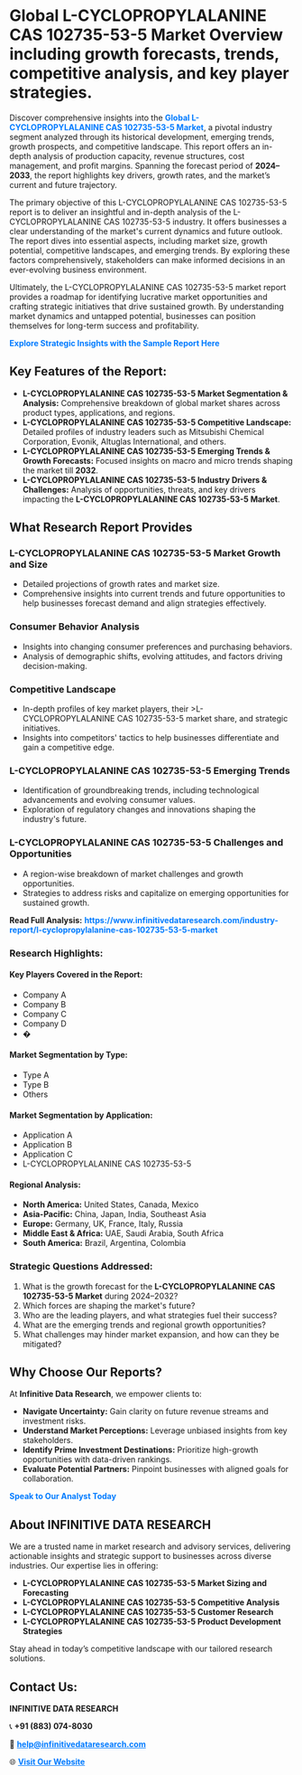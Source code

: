 <h1>Global L-CYCLOPROPYLALANINE CAS 102735-53-5 Market Overview including growth forecasts, trends, competitive analysis, and key player strategies.</h1>
<p>
Discover comprehensive insights into the 
<a href="https://www.infinitivedataresearch.com/industry-report/l-cyclopropylalanine-cas-102735-53-5-market" rel="dofollow" style="color: #007BFF; text-decoration: none;"><strong>Global L-CYCLOPROPYLALANINE CAS 102735-53-5 Market</strong></a>, a pivotal industry segment analyzed through its historical development, emerging trends, growth prospects, and competitive landscape. This report offers an in-depth analysis of production capacity, revenue structures, cost management, and profit margins. Spanning the forecast period of <strong>2024–2033</strong>, the report highlights key drivers, growth rates, and the market’s current and future trajectory.
</p>
<p>
The primary objective of this L-CYCLOPROPYLALANINE CAS 102735-53-5 report is to deliver an insightful and in-depth analysis of the L-CYCLOPROPYLALANINE CAS 102735-53-5 industry. It offers businesses a clear understanding of the market's current dynamics and future outlook. The report dives into essential aspects, including market size, growth potential, competitive landscapes, and emerging trends. By exploring these factors comprehensively, stakeholders can make informed decisions in an ever-evolving business environment.
</p>
<p>
Ultimately, the L-CYCLOPROPYLALANINE CAS 102735-53-5 market report provides a roadmap for identifying lucrative market opportunities and crafting strategic initiatives that drive sustained growth. By understanding market dynamics and untapped potential, businesses can position themselves for long-term success and profitability.
</p>
<p>
<a href="https://www.infinitivedataresearch.com/request-sample/reportId=103318" style="color: #007BFF; text-decoration: none;"><strong>Explore Strategic Insights with the Sample Report Here</strong></a>
</p>

<h2>Key Features of the Report:</h2>
<ul>
<li><strong>L-CYCLOPROPYLALANINE CAS 102735-53-5 Market Segmentation & Analysis:</strong> Comprehensive breakdown of global market shares across product types, applications, and regions.</li>
<li><strong>L-CYCLOPROPYLALANINE CAS 102735-53-5 Competitive Landscape:</strong> Detailed profiles of industry leaders such as Mitsubishi Chemical Corporation, Evonik, Altuglas International, and others.</li>
<li><strong>L-CYCLOPROPYLALANINE CAS 102735-53-5 Emerging Trends & Growth Forecasts:</strong> Focused insights on macro and micro trends shaping the market till <strong>2032</strong>.</li>
<li><strong>L-CYCLOPROPYLALANINE CAS 102735-53-5 Industry Drivers & Challenges:</strong> Analysis of opportunities, threats, and key drivers impacting the <strong>L-CYCLOPROPYLALANINE CAS 102735-53-5 Market</strong>.</li>
</ul>

<h2>What Research Report Provides</h2>
<h3>L-CYCLOPROPYLALANINE CAS 102735-53-5 Market Growth and Size</h3>
<ul>
<li>Detailed projections of growth rates and market size.</li>
<li>Comprehensive insights into current trends and future opportunities to help businesses forecast demand and align strategies effectively.</li>
</ul>

<h3>Consumer Behavior Analysis</h3>
<ul>
<li>Insights into changing consumer preferences and purchasing behaviors.</li>
<li>Analysis of demographic shifts, evolving attitudes, and factors driving decision-making.</li>
</ul>

<h3>Competitive Landscape</h3>
<ul>
<li>In-depth profiles of key market players, their >L-CYCLOPROPYLALANINE CAS 102735-53-5 market share, and strategic initiatives.</li>
<li>Insights into competitors' tactics to help businesses differentiate and gain a competitive edge.</li>
</ul>

<h3>L-CYCLOPROPYLALANINE CAS 102735-53-5 Emerging Trends</h3>
<ul>
<li>Identification of groundbreaking trends, including technological advancements and evolving consumer values.</li>
<li>Exploration of regulatory changes and innovations shaping the industry's future.</li>
</ul>

<h3>L-CYCLOPROPYLALANINE CAS 102735-53-5 Challenges and Opportunities</h3>
<ul>
<li>A region-wise breakdown of market challenges and growth opportunities.</li>
<li>Strategies to address risks and capitalize on emerging opportunities for sustained growth.</li>
</ul>
<p><strong>Read Full Analysis:</strong> <a href="https://www.infinitivedataresearch.com/industry-report/l-cyclopropylalanine-cas-102735-53-5-market" rel="dofollow" style="color: #007BFF; text-decoration: none;"><strong>https://www.infinitivedataresearch.com/industry-report/l-cyclopropylalanine-cas-102735-53-5-market</strong></a></p>
<h3>Research Highlights:</h3>
<h4>Key Players Covered in the Report:</h4>
<ul><li>Company A</li><li>Company B</li><li>Company C</li><li>Company D</li><li>�</li></ul>
<h4>Market Segmentation by Type:</h4>
<ul><li>Type A</li><li>Type B</li><li>Others</li></ul>
<h4>Market Segmentation by Application:</h4>
<ul><li>Application A</li><li>Application B</li><li>Application C</li><li>L-CYCLOPROPYLALANINE CAS 102735-53-5</li></ul>

<h4>Regional Analysis:</h4>
<ul>
<li><strong>North America:</strong> United States, Canada, Mexico</li>
<li><strong>Asia-Pacific:</strong> China, Japan, India, Southeast Asia</li>
<li><strong>Europe:</strong> Germany, UK, France, Italy, Russia</li>
<li><strong>Middle East & Africa:</strong> UAE, Saudi Arabia, South Africa</li>
<li><strong>South America:</strong> Brazil, Argentina, Colombia</li>
</ul>

<h3>Strategic Questions Addressed:</h3>
<ol>
<li>What is the growth forecast for the <strong>L-CYCLOPROPYLALANINE CAS 102735-53-5 Market</strong> during 2024–2032?</li>
<li>Which forces are shaping the market's future?</li>
<li>Who are the leading players, and what strategies fuel their success?</li>
<li>What are the emerging trends and regional growth opportunities?</li>
<li>What challenges may hinder market expansion, and how can they be mitigated?</li>
</ol>

<h2>Why Choose Our Reports?</h2>
<p>At <strong>Infinitive Data Research</strong>, we empower clients to:</p>
<ul>
<li><strong>Navigate Uncertainty:</strong> Gain clarity on future revenue streams and investment risks.</li>
<li><strong>Understand Market Perceptions:</strong> Leverage unbiased insights from key stakeholders.</li>
<li><strong>Identify Prime Investment Destinations:</strong> Prioritize high-growth opportunities with data-driven rankings.</li>
<li><strong>Evaluate Potential Partners:</strong> Pinpoint businesses with aligned goals for collaboration.</li>
</ul>
<p><a href="https://www.infinitivedataresearch.com/industry-report/l-cyclopropylalanine-cas-102735-53-5-market" rel="dofollow" style="color: #007BFF; text-decoration: none;"><strong>Speak to Our Analyst Today</strong></a></p>

<h2>About INFINITIVE DATA RESEARCH</h2>
<p>We are a trusted name in market research and advisory services, delivering actionable insights and strategic support to businesses across diverse industries. Our expertise lies in offering:</p>
<ul>
<li><strong>L-CYCLOPROPYLALANINE CAS 102735-53-5 Market Sizing and Forecasting</strong></li>
<li><strong>L-CYCLOPROPYLALANINE CAS 102735-53-5 Competitive Analysis</strong></li>
<li><strong>L-CYCLOPROPYLALANINE CAS 102735-53-5 Customer Research</strong></li>
<li><strong>L-CYCLOPROPYLALANINE CAS 102735-53-5 Product Development Strategies</strong></li>
</ul>
<p>Stay ahead in today’s competitive landscape with our tailored research solutions.</p>

<h2>Contact Us:</h2>
<p><strong>INFINITIVE DATA RESEARCH</strong></p>
<p>📞 <strong>+91 (883) 074-8030</strong></p>
<p>📧 <strong><a href="mailto:help@infinitivedataresearch.com" style="color: #007BFF;">help@infinitivedataresearch.com</a></strong></p>
<p>🌐 <strong><a href="https://www.infinitivedataresearch.com" rel="dofollow" style="color: #007BFF;">Visit Our Website</a></strong></p>